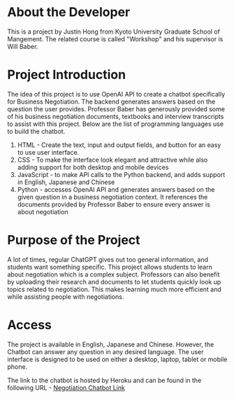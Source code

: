 # **About the Developer**

This is a project by Justin Hong from Kyoto University Graduate School of Mangement. The related course is called "Workshop" and his supervisor is Will Baber. 

# **Project Introduction**

The idea of this project is to use OpenAI API to create a chatbot specifically for Business Negotiation. The backend generates answers based on the question the user provides. Professor Baber has generously provided some of his business negotiation documents, textbooks and interview transcripts to assist with this project. Below are the list of programming languages use to build the chatbot.

 1. HTML - Create the text, input and output fields, and button for an easy to use user interface. 
 2. CSS - To make the interface look elegant and attractive while also adding support for both desktop and mobile devices
 3. JavaScript - to make API calls to the Python backend, and adds support in English, Japanese and Chinese
 4. Python - accesses OpenAI API and generates answers based on the given question in a business negotiation context. It references the documents provided by Professor Baber to ensure every answer is about negotiation

# **Purpose of the Project**

A lot of times, regular ChatGPT gives out too general information, and students want something specific. This project allows students to learn about negotiation which is a complex subject. Professors can also benefit by uploading their research and documents to let students quickly look up topics related to negotiation. This makes learning much more efficient and while assisting people with negotiations.

# **Access**

The project is available in English, Japanese and Chinese. However, the Chatbot can answer any question in any desired language. The user interface is designed to be used on either a desktop, laptop, tablet or mobile phone.

The link to the chatbot is hosted by Heroku and can be found in the following URL - [Negotiation Chatbot Link](https://negotiation-bot-f4a216d5a4ad.herokuapp.com)
